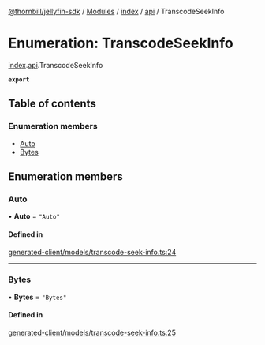 [@thornbill/jellyfin-sdk](../README.md) / [Modules](../modules.md) / [index](../modules/index.md) / [api](../modules/index.api.md) / TranscodeSeekInfo

# Enumeration: TranscodeSeekInfo

[index](../modules/index.md).[api](../modules/index.api.md).TranscodeSeekInfo

**`export`**

## Table of contents

### Enumeration members

- [Auto](index.api.TranscodeSeekInfo.md#auto)
- [Bytes](index.api.TranscodeSeekInfo.md#bytes)

## Enumeration members

### Auto

• **Auto** = `"Auto"`

#### Defined in

[generated-client/models/transcode-seek-info.ts:24](https://github.com/thornbill/jellyfin-sdk-typescript/blob/eb13db7/src/generated-client/models/transcode-seek-info.ts#L24)

___

### Bytes

• **Bytes** = `"Bytes"`

#### Defined in

[generated-client/models/transcode-seek-info.ts:25](https://github.com/thornbill/jellyfin-sdk-typescript/blob/eb13db7/src/generated-client/models/transcode-seek-info.ts#L25)
